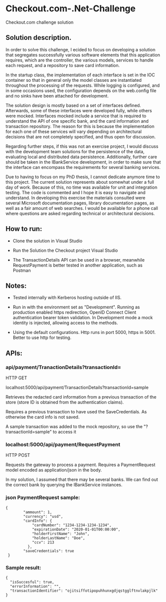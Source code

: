 # Checkout.com-.Net-Challenge
Checkout.com challenge solution

## Solution description. 

In order to solve this challenge, I ecided to focus on developing a solution that segregates successfully various software elements that this application requires, which are the controller, the various models, services to handle each request, and a repository to save card information. 

  In the startup class, the implementation of each interface is set in the IOC container so that in general only the model classes are instantiated throughout the processing of the requests. While logging is configured, and in some occasions used, the configuration depends on the web.config file and no sinks have been attached for development.
  
  The solution design is mostly based on a set of interfaces defined. Afterwards, some of these interfaces were developed fully, while others were mocked. Interfaces mocked include a service that is required to understand the API of one specific bank, and the card information and transaction repository. The reason for this is because the implementation for each one of these services will vary depending on architectural decisions that are not completely specified, and thus open for discussion.
  
  Regarding further steps, if this was not an exercise project, I would discuss with the development team solutions for the persistence of the data, evaluating local and distributed data persistence. Additionally, further care should be taken in the IBankService development, in order to make sure that the interface can encompass the requirements for several banking services.
  
  Due to having to focus on my PhD thesis, I cannot dedicate anymore time to this project. The current solution represents about somewhat under a full day of work. Because of this, no time was available for unit and integration testing. The code is commented and I hope it is easy to navigate and understand. In developing this exercise the materials consulted were several Microsoft documentation pages, library documentation pages, as well as a fair amount of web searches. I would be available for a phone call where questions are asked regarding technical or architectural decisions.


## How to run: 

  - Clone the solution in Visual Studio
  
  - Run the Solution the Checkout project Visual Studio
  
  - The TransactionDetails API can be used in a browser, meanwhile RequestPayment is better tested in another application, such as Postman
  
## Notes: 
  - Tested internally with Kerberos hosting outside of IIS.
  
  - Run in with the environment set as "Development". Running as production enabled https redirection, OpenID Connect Client authentication bearer token validation. In Development mode a mock identity is injected, allowing access to the methods.
  
  - Using the default configurations. Http runs in port 5000, https in 5001. Better to use http for testing.
  
## APIs:
  
  ### api/payment/TranactionDetails?transactionId=<transactionID>
	
  HTTP GET
  
  localhost:5000/api/payment/TransactionDetails?transactionId=sample
  
  Retrieves the redacted card information from a previous transaction of the store (store ID is obtained from the authentication claims).
  
  Requires a previous transaction to have used the SaveCredentials. As otherwise the card info is not saved.
  
  A sample transaction was added to the mock repository, so use the "?transactionId=sample" to access it
  
  
  ### localhost:5000/api/payment/RequestPayment
  
  HTTP POST
 
  Requests the gateway to process a payment.
  Requires a PaymentRequest model encoded as application/json in the body.
  
  In my solution, I assumed that there may be several banks. We can find out the correct bank by querying the IBankService instances.
  
  ### json PaymentRequest sample:
  ```
  {
          "ammount": 1,
          "currency": "usd",
          "cardInfo": {
	          "cardNumber": "1234-1234-1234-1234",
	          "expirationDate": "2020-01-01T00:00:00",
	          "holderFirstName": "John",
	          "holderLastName": "Doe",
	          "ccv": 213
	        },
          "saveCredentials": true
   }
  ```
  ### Sample result:
  ```
  {
    "isSuccesful": true,
    "errorInformation": "",
    "transactionIdentifier": "ojitsiffotipopuhhunxgdjqstgglftnvlakpjlk"
  }
```
